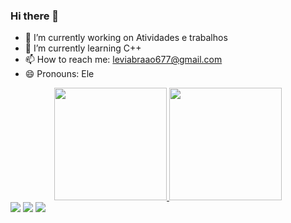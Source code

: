 ### Hi there 👋


- 🔭 I’m currently working on Atividades e trabalhos
- 🌱 I’m currently learning  C++
- 📫 How to reach me: leviabraao677@gmail.com
- 😄 Pronouns: Ele 

<div align="center">
  
  <a href="https://github.com/abraao8levi">
  <img height="180em" src="https://github-readme-stats.vercel.app/api?username=abraao8levi&show_icons=true&theme=dark&include_all_commits=true&count_private=true"/>
  <img height="180em" src="https://github-readme-stats.vercel.app/api/top-langs/?username=abraao8levi&layout=compact&langs_count=7&theme=dark"/>

</div>
  
 
 
<div> 
  <a href="https://instagram.com/abraao8levi" target="_blank"><img src="https://img.shields.io/badge/-Instagram-%23E4405F?style=for-the-badge&logo=instagram&logoColor=white" target="_blank"></a>
  <a href = "mailto:contatoleviabraao677@gmail.com"><img src="https://img.shields.io/badge/-Gmail-%23333?style=for-the-badge&logo=gmail&logoColor=white" target="_blank"></a>
  <a href="https://www.linkedin.com/in/abra%C3%A3o-levi-de-andrade-pessoa-vitoriano-53a636229" target="_blank"><img src="https://img.shields.io/badge/-LinkedIn-%230077B5?style=for-the-badge&logo=linkedin&logoColor=white" target="_blank"></a> 
 

 
</div>
